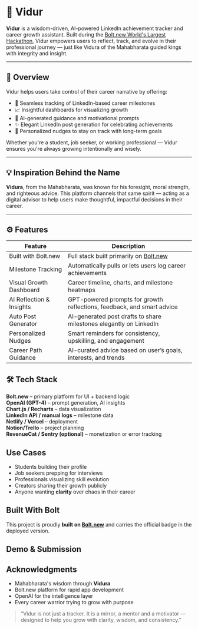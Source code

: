 # 🧠 Vidur

**Vidur** is a wisdom-driven, AI-powered LinkedIn achievement tracker and career growth assistant. Built during the [Bolt.new World's Largest Hackathon](https://bolt.new), Vidur empowers users to reflect, track, and evolve in their professional journey — just like Vidura of the Mahabharata guided kings with integrity and insight.

---

## 🚀 Overview

Vidur helps users take control of their career narrative by offering:
- 🔗 Seamless tracking of LinkedIn-based career milestones
- 📈 Insightful dashboards for visualizing growth
- 🧠 AI-generated guidance and motivational prompts
- ✨ Elegant LinkedIn post generation for celebrating achievements
- 🎯 Personalized nudges to stay on track with long-term goals

Whether you're a student, job seeker, or working professional — Vidur ensures you're always growing intentionally and wisely.

---

## 💡 Inspiration Behind the Name

**Vidura**, from the Mahabharata, was known for his foresight, moral strength, and righteous advice. This platform channels that same spirit — acting as a digital advisor to help users make thoughtful, impactful decisions in their career.

---

## ⚙️ Features

| Feature                         | Description                                                                 |
|----------------------------------|-----------------------------------------------------------------------------|
| Built with Bolt.new           | Full stack built primarily on [Bolt.new](https://bolt.new)                  |
| Milestone Tracking            | Automatically pulls or lets users log career achievements                   |
| Visual Growth Dashboard       | Career timeline, charts, and milestone heatmaps                             |
| AI Reflection & Insights      | GPT-powered prompts for growth reflections, feedback, and smart advice      |
| Auto Post Generator           | AI-generated post drafts to share milestones elegantly on LinkedIn          |
| Personalized Nudges           | Smart reminders for consistency, upskilling, and engagement                 |
| Career Path Guidance          | AI-curated advice based on user’s goals, interests, and trends              |


## 🛠 Tech Stack

 **Bolt.new** – primary platform for UI + backend logic  
 **OpenAI (GPT-4)** – prompt generation, AI insights  
 **Chart.js / Recharts** – data visualization  
 **LinkedIn API / manual logs** – milestone data  
 **Netlify / Vercel** – deployment  
 **Notion/Trello** – project planning  
 **RevenueCat / Sentry (optional)** – monetization or error tracking

## Use Cases

- Students building their profile  
- Job seekers prepping for interviews  
- Professionals visualizing skill evolution  
- Creators sharing their growth publicly  
- Anyone wanting **clarity** over chaos in their career

## Built With Bolt

This project is proudly **built on [Bolt.new](https://bolt.new)** and carries the official badge in the deployed version.

## Demo & Submission


## Acknowledgments

- Mahabharata's wisdom through **Vidura**  
- Bolt.new platform for rapid app development  
- OpenAI for the intelligence layer  
- Every career warrior trying to grow with purpose 

> “Vidur is not just a tracker. It is a mirror, a mentor and a motivator — designed to help you grow with clarity, wisdom, and consistency.”


